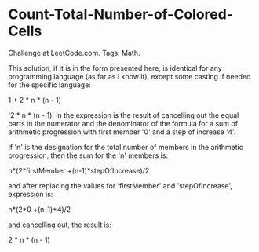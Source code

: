 # Count-Total-Number-of-Colored-Cells
Challenge at LeetCode.com. Tags: Math.

This solution, if it is in the form presented here, is identical for any programming language (as far as I know it), except some casting if needed for the specific language:

1 + 2 * n * (n - 1)

'2 * n * (n - 1)' in the expression is the result of cancelling out the equal parts in the numerator and the denominator of the formula for a sum of arithmetic progression with first member '0' and a step of increase '4'.
    
If 'n' is the designation for the total number of members in the arithmetic progression, then the sum for the 'n' members is:

n*(2*firstMember +(n-1)*stepOfIncrease)/2

and after replacing the values for 'firstMember' and 'stepOfIncrease', expression is:

n*(2*0 +(n-1)*4)/2

and cancelling out, the result is:

2 * n * (n - 1)

